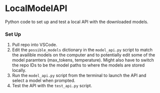 # LocalModelAPI
Python code to set up and test a local API with the downloaded models. 

### Set Up
1. Pull repo into VSCode.
2. Edit the `possible_models` dictionary in the `model_api.py` script to match the availible models on the computer and to potentially edit some of the model paramters (max_tokens, temperature). Might also have to switch the repo IDs to be the model paths to where the models are stored locally.  
3. Run the `model_api.py` script from the terminal to launch the API and select a model when prompted.
4. Test the API with the `test_api.py` script.

